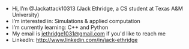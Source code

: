 - Hi, I’m @Jackattack10313 (Jack Ethridge, a CS student at Texas A&M University)
- I’m interested in: Simulations & applied computation
- I’m currently learning: C++ and Python
- My email is jethridge1031@gmail.com if you'd like to reach me
- LinkedIn: http://www.linkedin.com/in/jack-ethridge

